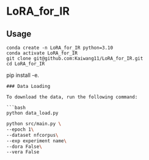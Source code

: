 # LoRA_for_IR


## Usage
```
conda create -n LoRA_for_IR python=3.10
conda activate LoRA_for_IR
git clone git@github.com:Kaiwang11/LoRA_for_IR.git
cd LoRA_for_IR
```
pip install -e.
```
### Data Loading

To download the data, run the following command:

```bash
python data_load.py

```

```bash
python src/main.py \
--epoch 1\
--dataset nfcorpus\
--exp experiment name\
--dora False\
--vera False
```
